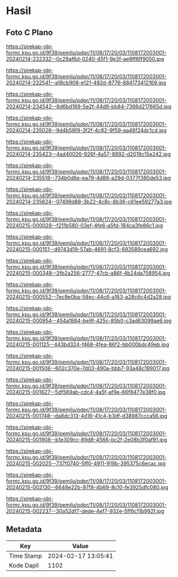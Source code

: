 # Hasil

## Foto C Plano

https://sirekap-obj-formc.kpu.go.id/9f39/pemilu/pdpr/11/08/17/20/03/1108172003001-20240214-232332--0c29af6d-0240-45f1-9e3f-ae8ff6ff9050.jpg

https://sirekap-obj-formc.kpu.go.id/9f39/pemilu/pdpr/11/08/17/20/03/1108172003001-20240214-232541--a18cb908-e121-482d-8776-884173412169.jpg

https://sirekap-obj-formc.kpu.go.id/9f39/pemilu/pdpr/11/08/17/20/03/1108172003001-20240214-234542--8d6bd169-5e2f-44d9-bb84-7366d217665d.jpg

https://sirekap-obj-formc.kpu.go.id/9f39/pemilu/pdpr/11/08/17/20/03/1108172003001-20240214-235026--9d4b58f9-3f2f-4c82-9f59-aa48f24dc1cd.jpg

https://sirekap-obj-formc.kpu.go.id/9f39/pemilu/pdpr/11/08/17/20/03/1108172003001-20240214-235423--4ad40026-926f-4a57-8892-d2019c15e242.jpg

https://sirekap-obj-formc.kpu.go.id/9f39/pemilu/pdpr/11/08/17/20/03/1108172003001-20240214-235518--734b0d6e-ea79-4d88-a29d-0377f380de53.jpg

https://sirekap-obj-formc.kpu.go.id/9f39/pemilu/pdpr/11/08/17/20/03/1108172003001-20240214-235624--07499d88-3b22-4c8c-8b36-c61ee59277a3.jpg

https://sirekap-obj-formc.kpu.go.id/9f39/pemilu/pdpr/11/08/17/20/03/1108172003001-20240215-000028--f211b580-03ef-4fe6-a5fd-184ca3fe86c1.jpg

https://sirekap-obj-formc.kpu.go.id/9f39/pemilu/pdpr/11/08/17/20/03/1108172003001-20240215-000151--d9743d19-57ab-4691-8cf3-693589cea692.jpg

https://sirekap-obj-formc.kpu.go.id/9f39/pemilu/pdpr/11/08/17/20/03/1108172003001-20240215-000348--2fb2a256-2777-47cb-a86f-4b24da758954.jpg

https://sirekap-obj-formc.kpu.go.id/9f39/pemilu/pdpr/11/08/17/20/03/1108172003001-20240215-000552--7ec9e0ba-58ec-44c6-a163-a28c6c4d2a28.jpg

https://sirekap-obj-formc.kpu.go.id/9f39/pemilu/pdpr/11/08/17/20/03/1108172003001-20240215-000954--454a1884-be9f-425c-85b0-c3ad63099ae6.jpg

https://sirekap-obj-formc.kpu.go.id/9f39/pemilu/pdpr/11/08/17/20/03/1108172003001-20240215-001125--443bd324-f468-4fea-86f2-bb000bdc49eb.jpg

https://sirekap-obj-formc.kpu.go.id/9f39/pemilu/pdpr/11/08/17/20/03/1108172003001-20240215-001508--602c370e-7d03-490a-bbb7-93a48c199017.jpg

https://sirekap-obj-formc.kpu.go.id/9f39/pemilu/pdpr/11/08/17/20/03/1108172003001-20240215-001627--5df569ab-cdc4-4a5f-af9e-66f8477e38f0.jpg

https://sirekap-obj-formc.kpu.go.id/9f39/pemilu/pdpr/11/08/17/20/03/1108172003001-20240215-001748--da8dc313-4d16-41c4-b3df-d38987ccca56.jpg

https://sirekap-obj-formc.kpu.go.id/9f39/pemilu/pdpr/11/08/17/20/03/1108172003001-20240215-001908--b1e309cc-89d8-4566-bc2f-2e08b3f0af91.jpg

https://sirekap-obj-formc.kpu.go.id/9f39/pemilu/pdpr/11/08/17/20/03/1108172003001-20240215-002025--737f0740-5ff0-4911-919b-395375c6ecac.jpg

https://sirekap-obj-formc.kpu.go.id/9f39/pemilu/pdpr/11/08/17/20/03/1108172003001-20240215-002130--6648e22b-97f8-4b69-8c10-fe3925dfc080.jpg

https://sirekap-obj-formc.kpu.go.id/9f39/pemilu/pdpr/11/08/17/20/03/1108172003001-20240215-002237--30a52df7-dede-4ef7-932e-5ff6c11b992f.jpg


## Metadata

| Key        | Value               |
| ---------- | ------------------- |
| Time Stamp | 2024-02-17 13:05:41 |
| Kode Dapil | 1102                |



